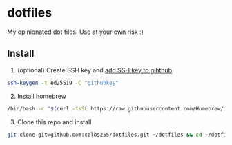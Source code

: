 # dotfiles

My opinionated dot files. Use at your own risk :)

## Install

1. (optional) Create SSH key and [add SSH key to gihthub](https://docs.github.com/en/authentication/connecting-to-github-with-ssh/adding-a-new-ssh-key-to-your-github-account)
``` bash
ssh-keygen -t ed25519 -C "githubkey"
```
2. Install homebrew
``` bash
/bin/bash -c "$(curl -fsSL https://raw.githubusercontent.com/Homebrew/install/HEAD/install.sh)"
```
3. Clone this repo and install
``` bash
git clone git@github.com:colbs255/dotfiles.git ~/dotfiles && cd ~/dotfiles && make
```
